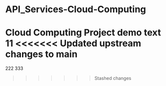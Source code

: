 # API_Services-Cloud-Computing
Cloud Computing Project 
demo text
11
<<<<<<< Updated upstream
changes to main 
=======
222
333
>>>>>>> Stashed changes
